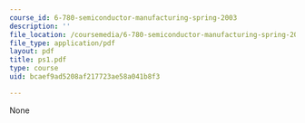 ```yaml
---
course_id: 6-780-semiconductor-manufacturing-spring-2003
description: ''
file_location: /coursemedia/6-780-semiconductor-manufacturing-spring-2003/bcaef9ad5208af217723ae58a041b8f3_ps1.pdf
file_type: application/pdf
layout: pdf
title: ps1.pdf
type: course
uid: bcaef9ad5208af217723ae58a041b8f3

---
```

None